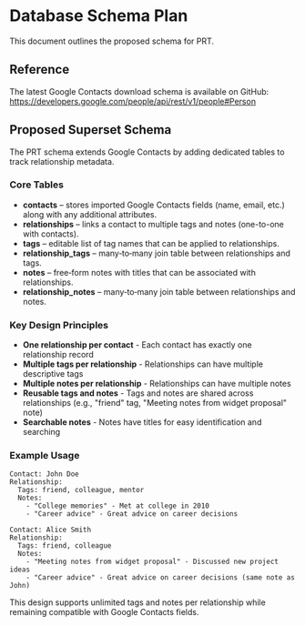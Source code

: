 # Database Schema Plan

This document outlines the proposed schema for PRT.

## Reference

The latest Google Contacts download schema is available on GitHub:
<https://developers.google.com/people/api/rest/v1/people#Person>

## Proposed Superset Schema

The PRT schema extends Google Contacts by adding dedicated tables to track relationship metadata.

### Core Tables

- **contacts** – stores imported Google Contacts fields (name, email, etc.) along with any additional attributes.
- **relationships** – links a contact to multiple tags and notes (one-to-one with contacts).
- **tags** – editable list of tag names that can be applied to relationships.
- **relationship_tags** – many‑to‑many join table between relationships and tags.
- **notes** – free‑form notes with titles that can be associated with relationships.
- **relationship_notes** – many‑to‑many join table between relationships and notes.

### Key Design Principles

- **One relationship per contact** - Each contact has exactly one relationship record
- **Multiple tags per relationship** - Relationships can have multiple descriptive tags
- **Multiple notes per relationship** - Relationships can have multiple notes
- **Reusable tags and notes** - Tags and notes are shared across relationships (e.g., "friend" tag, "Meeting notes from widget proposal" note)
- **Searchable notes** - Notes have titles for easy identification and searching

### Example Usage

```
Contact: John Doe
Relationship: 
  Tags: friend, colleague, mentor
  Notes: 
    - "College memories" - Met at college in 2010
    - "Career advice" - Great advice on career decisions

Contact: Alice Smith
Relationship:
  Tags: friend, colleague
  Notes:
    - "Meeting notes from widget proposal" - Discussed new project ideas
    - "Career advice" - Great advice on career decisions (same note as John)
```

This design supports unlimited tags and notes per relationship while remaining compatible with Google Contacts fields.
